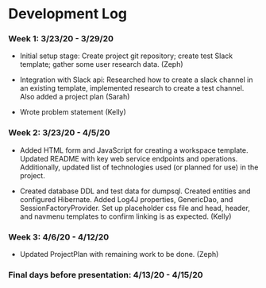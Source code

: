 # Development Log


### Week 1: 3/23/20 - 3/29/20

- Initial setup stage: Create project git repository; create test Slack template; gather some user research data. (Zeph)

- Integration with Slack api: Researched how to create a slack channel in an existing template, implemented research to create a test channel. Also added a project plan (Sarah)

- Wrote problem statement (Kelly)

### Week 2: 3/23/20 - 4/5/20

- Added HTML form and JavaScript for creating a workspace template. Updated README with key web service endpoints and operations. Additionally, updated list of technologies used (or planned for use) in the project. 

- Created database DDL and test data for dumpsql. Created entities and configured Hibernate. Added Log4J properties, GenericDao, and SessionFactoryProvider. Set up placeholder css file and head, header, and navmenu templates to confirm linking is as expected. (Kelly) 

### Week 3: 4/6/20 - 4/12/20

- Updated ProjectPlan with remaining work to be done. (Zeph)


### Final days before presentation: 4/13/20 - 4/15/20
